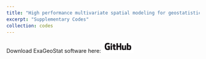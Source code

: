 ```yaml
---
title: "High performance multivariate spatial modeling for geostatistical data on manycore systems"
excerpt: "Supplementary Codes"
collection: codes
---
```



Download ExaGeoStat software here: [<img alt="alt_text" width="80px" src="/images/GitHub_Logo.png" />](https://github.com/ecrc/exageostat)



